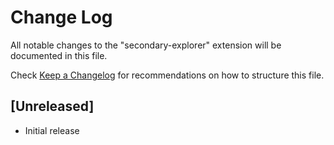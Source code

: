 # Change Log

All notable changes to the "secondary-explorer" extension will be documented in this file.

Check [Keep a Changelog](http://keepachangelog.com/) for recommendations on how to structure this file.

## [Unreleased]

- Initial release